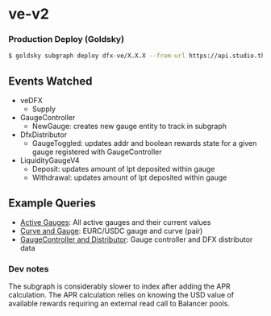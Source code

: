 # ve-v2

### Production Deploy (Goldsky)

```bash
$ goldsky subgraph deploy dfx-ve/X.X.X --from-url https://api.studio.thegraph.com/query/41366/dfx-ve-test/vX.X.X
```

## Events Watched

- veDFX
  - Supply
- GaugeController
  - NewGauge: creates new gauge entity to track in subgraph
- DfxDistributor
  - GaugeToggled: updates addr and boolean rewards state for a given gauge registered with GaugeController
- LiquidityGaugeV4
  - Deposit: updates amount of lpt deposited within gauge
  - Withdrawal: updates amount of lpt deposited within gauge

## Example Queries

- [Active Gauges](/examples/active-gauges.graphql): All active gauges and their current values
- [Curve and Gauge](/examples/curve-gauge.graphql): EURC/USDC gauge and curve (pair)
- [GaugeController and Distributor](/examples/gaugecontroller-distributor.graphql): Gauge controller and DFX distributor data

### Dev notes

The subgraph is considerably slower to index after adding the APR calculation. The APR calculation relies on knowing the USD value of available rewards requiring an external read call to Balancer pools.
